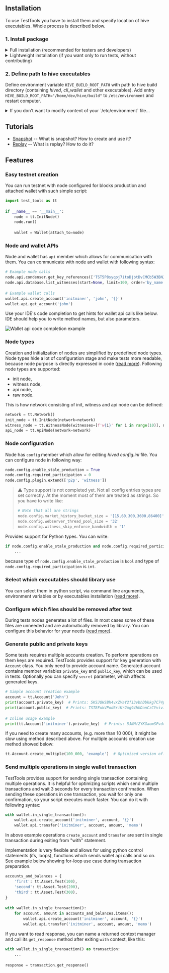 ## Installation

To use TestTools you have to install them and specify location of hive executables. Whole process is described below.

### 1. Install package

<details>
<summary>Full installation (recommended for testers and developers)</summary>

#### A. Select one of following methods:

- <details>
  <summary>Install with PyCharm</summary>

  Best to create virtual environment in the `~/hive/tests/` directory using pycharm _project-specific_
  [_isolated virtual environment_](https://www.jetbrains.com/help/pycharm/creating-virtual-environment.html).

  With opened project, select tab `Python Packages` at the bottom of window, click `Add Package` and then `From Disk`.

  ![Installation instructions](./documentation/installation_in_pycharm0.png)

  Select TestTools directory, mark `Install as editable` option, specify extra `[dev]` for additional dependencies and
  click OK.

  ![Installation instructions](./documentation/installation_in_pycharm_dev.png)
  </details>

- <details>
  <summary>Install in virtual environment manually</summary>

  ```bash
  cd ~/hive/tests/                              # Go to tests/ directory of hive repository
  python3.8 -m venv venv/                       # Create virtual environment in venv/ directory
  . venv/bin/activate                           # Activate it
  pip install -e ~/hive/tests/test_tools'[dev]' # Install TestTools with `[dev]` extras
  ```

  To deactivate virtual environment run:
  ```bash
  deactivate
  ```
  </details>

- <details>
  <summary>Install in your operating system scope (not recommended)</summary>

  Enter following command in terminal:
  ```bash
  pip3 install -e ~/hive/tests/test_tools'[dev]'
  ```
  </details>

#### B. Initialize git hooks

Installation will include additional tools for code quality checking and `pre-commit` framework for git hooks managing.\
You can initialize it with following line:

```bash
pre-commit install
```

If for some reason you want to bypass the pre-commit hooks, use the `--no-verify` flag.
This will skip all analysis, so you will be able to trigger CI/CD pipeline (e.g. to run tests on WIP code) without the
need to ensure the production quality of the code.

```bash
git commit --no-verify
```

#### C. `[Only with the virtual environment]` Install script which will automatically activate virtual environment

Git hooks require additional dependencies already installed in a virtual environment to work. It is annoying to activate
it manually every time. This script activates them automatically every time you enter the directory containing the
virtual environment.

Follow instructions below:

1. Get the script

    ```bash
    git clone --depth 1 https://github.com/egilewski/virtualenv-autodetect /tmp/virtualenv-autodetect
    cp /tmp/virtualenv-autodetect/virtualenv-autodetect.sh ~/.virtualenv-autodetect.sh
    ```

2. Add the following line to end of your `.bashrc`, `.bash-profile` or `.zshenv` file:

   `source ~/.virtualenv-autodetect.sh`

</details>

<details>
<summary>Lightweight installation (if you want only to run tests, without contributing)</summary>

#### Select one of following methods:

- <details>
  <summary>Install with PyCharm</summary>

  With opened project, select tab `Python Packages` at the bottom of window, click `Add Package` and then `From Disk`.

  ![Installation instructions](./documentation/installation_in_pycharm0.png)

  Select TestTools directory, mark `Install as editable` option and click OK.

  ![Installation instructions](./documentation/installation_in_pycharm1.png)
  </details>

- <details>
  <summary>Install in virtual environment manually</summary>

  ```bash
  cd ~/hive/tests/test_tools/             # Go to repository root directory
  python3.8 -m venv venv/                 # Create virtual environment in venv/ directory
  source venv/bin/activate                # Activate it
  pip install -e ~/hive/tests/test_tools  # Install TestTools
  ```

  To deactivate virtual environment run:
  ```bash
  deactivate
  ```
  </details>

- <details>
  <summary>Install in your operating system scope (not recommended)</summary>

  Enter following command in terminal:
  ```bash
  pip3 install -e ~/hive/tests/test_tools/
  ```
  </details>

</details>

### 2. Define path to hive executables

Define environment variable `HIVE_BUILD_ROOT_PATH` with path to hive build directory (containing _hived_, _cli_wallet_
and other executables). Add entry `HIVE_BUILD_ROOT_PATH="/home/dev/hive/build"` to `/etc/environment` and restart
computer.

<details>
<summary>If you don't want to modify content of your `/etc/environment` file...</summary>

...then you have to set this variable locally before every run of script, which uses TestTools. It can be done as in
examples below:

```bash
HIVE_BUILD_ROOT_PATH="/home/dev/hive/build" pytest
HIVE_BUILD_ROOT_PATH="/home/dev/hive/build" python3 your_script.py
```

</details>

## Tutorials

- [Snapshot](documentation/tutorials/snapshot.md) -- What is snapshot? How to create and use it?
- [Replay](documentation/tutorials/replay.md) -- What is replay? How to do it?

## Features

### Easy testnet creation

You can run testnet with node configured for blocks production and attached wallet with such simple script:

```python
import test_tools as tt

if __name__ == '__main__':
    node = tt.InitNode()
    node.run()

    wallet = Wallet(attach_to=node)
```

### Node and wallet APIs

Node and wallet has `api` member which allows for communication with them. You can communicate with node and wallet with
following syntax:

```python
# Example node calls
node.api.condenser.get_key_references(['TST5P8syqoj7itoDjbtDvCMCb5W3BNJtUjws9v7TDNZKqBLmp3pQW'])
node.api.database.list_witnesses(start=None, limit=100, order='by_name')

# Example wallet calls
wallet.api.create_account('initminer', 'john', '{}')
wallet.api.get_account('john')
```

Use your IDE's code completion to get hints for wallet api calls like below. IDE should help you to write method names,
but also parameters.

![Wallet api code completion example](./documentation/wallet_code_completion.png)

### Node types

Creation and initialization of nodes are simplified by predefined node types. Node types hide a lot of configuration
stage and make tests more readable, because node purpose is directly expressed in
code ([read more](documentation/node_types.md)). Following node types are supported:

- init node,
- witness node,
- api node,
- raw node.

This is how network consisting of init, witness and api node can be defined:

```python
network = tt.Network()
init_node = tt.InitNode(network=network)
witness_node = tt.WitnessNode(witnesses=[f'w{i}' for i in range(10)], network=network)
api_node = tt.ApiNode(network=network)
```

### Node configuration

Node has `config` member which allow for editing _hived_ _config.ini_ file. You can configure node in following way:

```python
node.config.enable_stale_production = True
node.config.required_participation = 0
node.config.plugin.extend(['p2p', 'witness'])
```

> :warning: Type support is not completed yet. Not all config entries types are set correctly. At the moment most of
> them are treated as strings. So you have to write like:
> ```python
> # Note that all are strings
> node.config.market_history_bucket_size = '[15,60,300,3600,86400]'
> node.config.webserver_thread_pool_size = '32'
> node.config.witness_skip_enforce_bandwidth = '1'
> ```

Provides support for Python types. You can write:

```python
if node.config.enable_stale_production and node.config.required_participation < 20:
    ...
```

because type of `node.config.enable_stale_production` is `bool` and type of `node.config.required_participation`
is `int`.

### Select which executables should library use

You can select them in python script, via command line arguments, environment variables or by executables
installation ([read more](documentation/paths_to_executables.md)).

### Configure which files should be removed after test

During tests nodes generates a lot of files. In most cases some of these files are unneeded and are automatically
removed by library. You can configure this behavior for your needs ([read more](documentation/clean_up_policies.md)).

### Generate public and private keys

Some tests requires multiple accounts creation. To perform operations on them keys are required. TestTools provides
support for key generation with `Account` class. You only need to provide account name. Generated account contains
member variables `private_key` and `public_key`, which can be used in tests. Optionally you can specify `secret`
parameter, which affects generated keys.

```python
# Simple account creation example
account = tt.Account('John')
print(account.private_key)  # Prints: 5KSJQHSBh4vxZVaY2fi3vbhDbkkg7C74pE4S3bigEQyct2RqMDf
print(account.public_key)  # Prints: TST8FukVPod6riKr2mg94hhDanCzCYvivJtPdpcUVnEChaJ5N9QbC

# Inline usage example
print(tt.Account('initminer').private_key)  # Prints: 5JNHfZYKGaomSFvd4NUdQ9qMcEAC43kujbfjueTHpVapX1Kzq2n
```

If you need to create many accounts, (e.g. more than 10 000), it might be slow using method described above. For
multiple accounts creation use method showed below:

```python
tt.Account.create_multiple(100_000, 'example')  # Optimized version of: [Account('example-{i}') for i in range(100_000)]
```

### Send multiple operations in single wallet transaction

TestTools provides support for sending single transaction containing multiple operations. It is helpful for optimizing
scripts which send multiple transactions and wait 3 seconds for every transaction confirmation. When sending these
operations in one transaction, you wait for only one confirmation, so your script executes much faster. You can do it
with following syntax:

```python
with wallet.in_single_transaction():
    wallet.api.create_account('initminer', account, '{}')
    wallet.api.transfer('initminer', account, amount, 'memo')
```

In above example operations `create_account` and `transfer` are sent in single transaction during exiting from "with"
statement.

Implementation is very flexible and allows for using python control statements (ifs, loops), functions which sends
wallet api calls and so on. See example below showing for-loop use case during transaction preparation.

```python
accounts_and_balances = {
    'first': tt.Asset.Test(100),
    'second': tt.Asset.Test(200),
    'third': tt.Asset.Test(300),
}

with wallet.in_single_transaction():
    for account, amount in accounts_and_balances.items():
        wallet.api.create_account('initminer', account, '{}')
        wallet.api.transfer('initminer', account, amount, 'memo')
```

If you want to read response, you can name a returned context manager and call its `get_response` method after
exiting `with` context, like this:

```python
with wallet.in_single_transaction() as transaction:
    ...

response = transaction.get_response()
```
